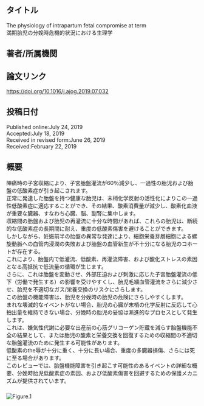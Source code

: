 ## タイトル
The physiology of intrapartum fetal compromise at term  
満期胎児の分娩時危機的状況における生理学

## 著者/所属機関

## 論文リンク
https://doi.org/10.1016/j.ajog.2019.07.032

## 投稿日付
Published online:July 24, 2019  
Accepted:July 18, 2019  
Received in revised form:June 26, 2019  
Received:February 22, 2019

## 概要
陣痛時の子宮収縮により、子宮胎盤灌流が60％減少し、一過性の胎児および胎盤の低酸素症が引き起こされます。  
正常に発達した胎盤を持つ健康な胎児は、末梢化学反射の活性化によりこの一過性低酸素症に適応することができ、その結果、酸素消費量が減少し、酸素化血液が重要な臓器、すなわち心臓、脳、副腎に集中します。  
収縮間の胎盤および胎児の再灌流に十分な時間があれば、これらの胎児は、断続的な低酸素症の長期間に耐え、重度の低酸素傷害を避けることができます。  
しかしながら、妊娠前半の胎盤の異常な発達により、細胞栄養芽層細胞による螺旋動脈への血管内浸潤の失敗および胎盤の血管新生が不十分になる胎児のコホートが存在する。  
これにより、胎盤内で低灌流、低酸素、再灌流障害、および酸化ストレスの素因となる高抵抗で低流量の循環が生じます。  
さらに、これは胎盤を変動させ、外部圧迫および刺激に応じた子宮胎盤灌流の低下（労働で発生する）の影響を受けやすくし、胎児毛細血管灌流をさらに減少させ、胎児を不適切なガス/栄養交換のリスクにさらします。  
この胎盤の機能障害は、胎児を分娩時の胎児の危険にさらしやすくします。  
まれな壊滅的なイベントがない場合、胎児の心臓が末梢の化学反射に反応して心拍出量を維持できない場合、分娩時の胎児の妥協は漸進的なプロセスとして発生します。  
これは、嫌気性代謝に必要な出産前の心筋グリコーゲン貯蔵を減らす胎盤機能不全の結果として、または胎児の酸素と栄養交換を回復するための収縮間の不適切な胎盤灌流のために発生する可能性があります。  
低酸素のthe辱が十分に重く、十分に長い場合、重度の多臓器損傷、さらには死に至る場合があります。  
このレビューでは、胎盤機能障害を引き起こす可能性のあるイベントの詳細な概要、分娩時胎児低酸素症の素因、および低酸素傷害を回避するための保護メカニズムが提供されています。

### 
![Figure.1](Physiology_fig1.png)
